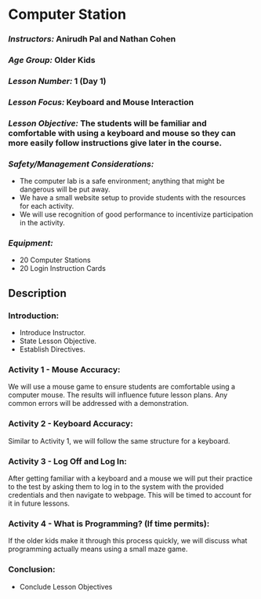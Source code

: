 # Computer Station

### *Instructors:* Anirudh Pal and Nathan Cohen

### *Age Group:* Older Kids

### *Lesson Number:* 1 (Day 1)

### *Lesson Focus:* Keyboard and Mouse Interaction

### *Lesson Objective:* The students will be familiar and comfortable with using a keyboard and mouse so they can more easily follow instructions give later in the course.

### *Safety/Management Considerations:*

* The computer lab is a safe environment; anything that might be dangerous will be put away. 
* We have a small website setup to provide students with the resources for each activity. 
* We will use recognition of good performance to incentivize participation in the activity.

### *Equipment:*

* 20 Computer Stations
* 20 Login Instruction Cards

## Description

### Introduction:

* Introduce Instructor.
* State Lesson Objective.
* Establish Directives.

### Activity 1 - Mouse Accuracy:

We will use a mouse game to ensure students are comfortable using a computer mouse. The results will influence future lesson plans. Any common errors will be addressed with a demonstration.

### Activity 2 - Keyboard Accuracy:

Similar to Activity 1, we will follow the same structure for a keyboard.

### Activity 3 - Log Off and Log In:

After getting familiar with a keyboard and a mouse we will put their practice to the test by asking them to log in to the system with the provided credentials and then navigate to webpage. This will be timed to account for it in future lessons. 

### Activity 4 - What is Programming? (If time permits):

If the older kids make it through this process quickly, we will discuss what programming actually means using a small maze game. 

### Conclusion:

* Conclude Lesson Objectives
